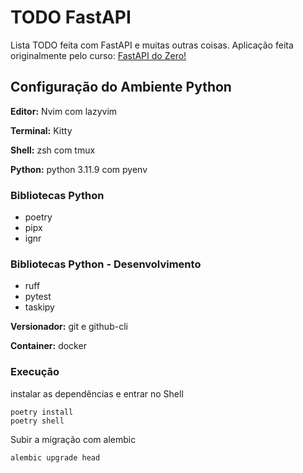 # TODO FastAPI
Lista TODO feita com FastAPI e muitas outras coisas.
Aplicação feita originalmente pelo curso: [FastAPI do Zero!](https://fastapidozero.dunossauro.com/)

## Configuração do Ambiente Python
**Editor:** Nvim com lazyvim

**Terminal:** Kitty

**Shell:** zsh com tmux

**Python:** python 3.11.9 com pyenv
### Bibliotecas Python
* poetry
* pipx
* ignr

### Bibliotecas Python - Desenvolvimento
* ruff
* pytest
* taskipy

**Versionador:** git e github-cli

**Container:** docker

### Execução
instalar as dependências e entrar no Shell

    poetry install
    poetry shell
Subir a migração com alembic

    alembic upgrade head
